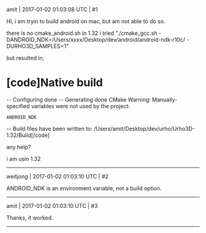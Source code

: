 amit | 2017-01-02 01:03:08 UTC | #1

Hi, i am tryin to build android on mac, but am not able to do so.

there is no cmake_android.sh in 1.32
i tried "./cmake_gcc.sh -DANDROID_NDK=/Users/xxxx/Desktop/dev/android/android-ndk-r10c/ -DURHO3D_SAMPLES=1"

but resulted in,


[code]Native build
================================================================================
-- Configuring done
-- Generating done
CMake Warning:
  Manually-specified variables were not used by the project:

    ANDROID_NDK


-- Build files have been written to: /Users/amit/Desktop/dev/urho/Urho3D-1.32/Build[/code]

any help?

i am usin 1.32

-------------------------

weitjong | 2017-01-02 01:03:10 UTC | #2

ANDROID_NDK is an environment variable, not a build option.

-------------------------

amit | 2017-01-02 01:03:10 UTC | #3

Thanks, it worked.

-------------------------

